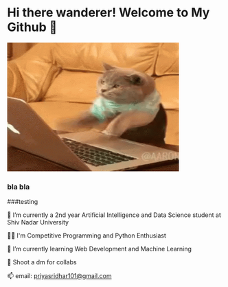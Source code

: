 # Hi there wanderer! Welcome to My Github 👋

<p align="left">
  <img src="cat-computer.gif" alt="Programming Kitty" width="400" height="300" />
</p>

### bla bla
###testing

🏫 I’m currently a 2nd year Artificial Intelligence and Data Science student at Shiv Nadar University

👩‍💻 I'm Competitive Programming and Python Enthusiast

🌱 I’m currently learning Web Development and Machine Learning

📱 Shoot a dm for collabs

📫 email: priyasridhar101@gmail.com

